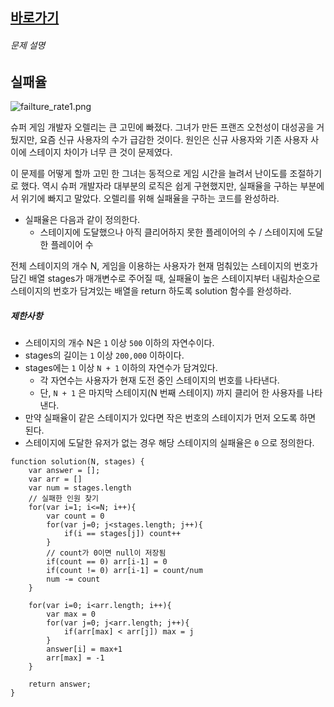 
## [바로가기](https://school.programmers.co.kr/learn/courses/30/lessons/42889)

###### 문제 설명

## 실패율

![failture_rate1.png](https://grepp-programmers.s3.amazonaws.com/files/production/bde471d8ac/48ddf1cc-c4ea-499d-b431-9727ee799191.png)

슈퍼 게임 개발자 오렐리는 큰 고민에 빠졌다. 그녀가 만든 프랜즈 오천성이 대성공을 거뒀지만, 요즘 신규 사용자의 수가 급감한 것이다. 원인은 신규 사용자와 기존 사용자 사이에 스테이지 차이가 너무 큰 것이 문제였다.

이 문제를 어떻게 할까 고민 한 그녀는 동적으로 게임 시간을 늘려서 난이도를 조절하기로 했다. 역시 슈퍼 개발자라 대부분의 로직은 쉽게 구현했지만, 실패율을 구하는 부분에서 위기에 빠지고 말았다. 오렐리를 위해 실패율을 구하는 코드를 완성하라.

-   실패율은 다음과 같이 정의한다.
    -   스테이지에 도달했으나 아직 클리어하지 못한 플레이어의 수 / 스테이지에 도달한 플레이어 수

전체 스테이지의 개수 N, 게임을 이용하는 사용자가 현재 멈춰있는 스테이지의 번호가 담긴 배열 stages가 매개변수로 주어질 때, 실패율이 높은 스테이지부터 내림차순으로 스테이지의 번호가 담겨있는 배열을 return 하도록 solution 함수를 완성하라.

##### 제한사항

-   스테이지의 개수 N은 `1` 이상 `500` 이하의 자연수이다.
-   stages의 길이는 `1` 이상 `200,000` 이하이다.
-   stages에는 `1` 이상 `N + 1` 이하의 자연수가 담겨있다.
    -   각 자연수는 사용자가 현재 도전 중인 스테이지의 번호를 나타낸다.
    -   단, `N + 1` 은 마지막 스테이지(N 번째 스테이지) 까지 클리어 한 사용자를 나타낸다.
-   만약 실패율이 같은 스테이지가 있다면 작은 번호의 스테이지가 먼저 오도록 하면 된다.
-   스테이지에 도달한 유저가 없는 경우 해당 스테이지의 실패율은 `0` 으로 정의한다.

~~~~ jS
function solution(N, stages) {
    var answer = [];
    var arr = []
    var num = stages.length
    // 실패한 인원 찾기
    for(var i=1; i<=N; i++){
        var count = 0
        for(var j=0; j<stages.length; j++){
            if(i == stages[j]) count++
        }
        // count가 0이면 null이 저장됨
        if(count == 0) arr[i-1] = 0
        if(count != 0) arr[i-1] = count/num
        num -= count
    }
    
    for(var i=0; i<arr.length; i++){
        var max = 0
        for(var j=0; j<arr.length; j++){
            if(arr[max] < arr[j]) max = j
        }
        answer[i] = max+1
        arr[max] = -1
    }
    
    return answer;
}
~~~~